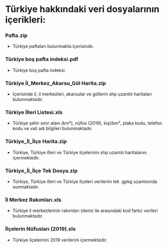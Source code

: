 # Türkiye hakkındaki veri dosyalarının içerikleri: 

### Pafta.zip

+ Türkiye paftaları bulunmakta içerisinde.

### Türkiye boş pafta indeksi.pdf

+ Türkiye boş pafta indeksi.

### Türkiye İl_Merkez_Akarsu_Göl Harita.zip

+ İçerisinde il, il merkezleri, akarsular ve göllerin shp uzantılı haritaları bulunmaktadır.

### Türkiye İlleri Listesi.xls

+ Türkiye şehir sınır alanı (km²), nüfus (2019), kişi/km², plaka kodu, telefon kodu ve vali adı bilgileri bulunmaktadır.

### Türkiye_İl_İlçe Harita.zip

+ Türkiye, Türkiye illeri ve Türkiye ilçelerinin shp uzantılı haritalarını içermektedir.

### Türkiye_İl_İlçe Tek Dosya.zip

+ Türkiye, Türkiye illeri ve Türkiye ilçeleri verilerini tek .gpkg uzantısında sunmaktadır.

### İl Merkez Rakımları.xls

+ Türkiye il merkezlerinin rakımları (deniz ile arasındaki kod farkı) verileri bulunmaktadır.

### İlçelerin Nüfusları (2019).xls

+ Türkiye ilçelerinin 2019 verilerini içermektedir.
